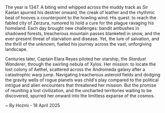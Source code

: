 
The year is 1347.  A biting wind whipped across the muddy track as Sir Kaelan spurred his destrier onward, the creak of leather and the rhythmic beat of hooves a counterpoint to the howling wind.  His quest: to reach the fabled city of Zerzura, rumored to hold a cure for the plague ravaging his homeland.  Each day brought new challenges: bandit ambushes in shadowed forests, treacherous mountain passes blanketed in snow, and the ever-present threat of starvation and disease.  Yet, the lure of salvation, and the thrill of the unknown, fueled his journey across the vast, unforgiving landscape.

Centuries later, Captain Elara Reyes piloted her starship, the *Stardust Wanderer*, through the swirling nebula of Xylos.  Her mission: to locate the lost colony of Aethel, scattered across the Andromeda galaxy after a catastrophic warp jump.  Navigating treacherous asteroid fields and dodging the gravity wells of rogue planets was child's play compared to the political intrigue and alien encounters that threatened her mission.  But the promise of reuniting a lost civilization, and the uncharted territories waiting to be discovered, spurred her onward into the limitless expanse of the cosmos.

~ By Hozmi - 18 April 2025

